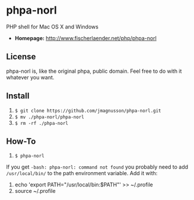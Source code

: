 # phpa-norl
PHP shell for Mac OS X and Windows

* **Homepage:** <http://www.fischerlaender.net/php/phpa-norl>

## License
phpa-norl is, like the original phpa, public domain. Feel free to do with it whatever you want.

## Install
1. `$ git clone https://github.com/jmagnusson/phpa-norl.git`
2. `$ mv ./phpa-norl/phpa-norl`
3. `$ rm -rf ./phpa-norl`

## How-To
1. `$ phpa-norl`

If you get `-bash: phpa-norl: command not found` you probably need to add `/usr/local/bin/` to the path environment variable. Add it with:
1. echo 'export PATH="/usr/local/bin:$PATH"' >> ~/.profile
2. source ~/.profile

